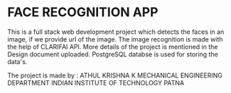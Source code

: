 # FACE RECOGNITION APP
This is a full stack web development project which detects the faces in an image, if we provide url of the image.
The image recognition is made with the help of CLARIFAI API. More details of the project is mentioned in the Design document uploaded.
PostgreSQL databse is used for storing the data's.

The project is made by :
ATHUL KRISHNA K
MECHANICAL ENGINEERING DEPARTMENT
INDIAN INSTITUTE OF TECHNOLOGY PATNA

